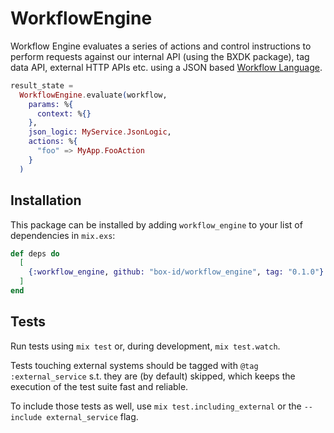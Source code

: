 # WorkflowEngine

Workflow Engine evaluates a series of actions and control instructions to perform requests against our internal API (using the BXDK package), tag data API, external HTTP APIs etc. using a JSON based [Workflow Language](./workflow_language.md).

```elixir
result_state =
  WorkflowEngine.evaluate(workflow,
    params: %{
      context: %{}
    },
    json_logic: MyService.JsonLogic,
    actions: %{
      "foo" => MyApp.FooAction
    }
  )
```

## Installation

This package can be installed by adding `workflow_engine` to your list of dependencies in `mix.exs`:

```elixir
def deps do
  [
    {:workflow_engine, github: "box-id/workflow_engine", tag: "0.1.0"}
  ]
end
```

## Tests

Run tests using `mix test` or, during development, `mix test.watch`.

Tests touching external systems should be tagged with `@tag :external_service` s.t.
they are (by default) skipped, which keeps the execution of the test suite fast and reliable.

To include those tests as well, use `mix test.including_external` or the `--include
external_service` flag.
